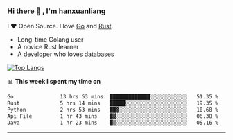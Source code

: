 ### Hi there 👋 , I'm hanxuanliang

<!--
**hanxuanliang/hanxuanliang** is a ✨ _special_ ✨ repository because its `README.md` (this file) appears on your GitHub profile.

Here are some ideas to get you started:

- 🔭 I’m currently working on ...
- 🌱 I’m currently learning ...
- 👯 I’m looking to collaborate on ...
- 🤔 I’m looking for help with ...
- 💬 Ask me about ...
- 📫 How to reach me: ...
- 😄 Pronouns: ...
- ⚡ Fun fact: ...
-->
I ❤ Open Source. I love [Go](https://golang.org) and [Rust](https://www.rust-lang.org/zh-CN/).

* Long-time Golang user
* A novice Rust learner
* A developer who loves databases

[![Top Langs](https://github-readme-stats.vercel.app/api?username=hanxuanliang&show_icons=true&count_private=true&line_height=40)](https://github.com/anuraghazra/github-readme-stats)

📊 **This week I spent my time on**
<!--START_SECTION:waka-->

```txt
Go               13 hrs 53 mins  █████████████░░░░░░░░░░░░   51.35 %
Rust             5 hrs 14 mins   █████░░░░░░░░░░░░░░░░░░░░   19.35 %
Python           2 hrs 53 mins   ██▓░░░░░░░░░░░░░░░░░░░░░░   10.68 %
Api File         1 hr 43 mins    █▓░░░░░░░░░░░░░░░░░░░░░░░   06.38 %
Java             1 hr 23 mins    █▒░░░░░░░░░░░░░░░░░░░░░░░   05.16 %
```

<!--END_SECTION:waka-->

***
